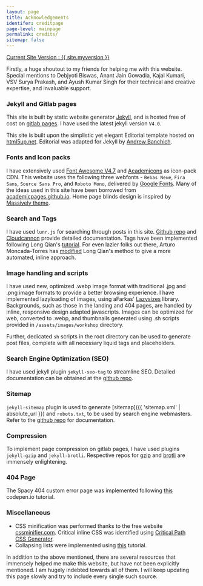 ```yaml
---
layout: page
title: Acknowledgements
identifer: creditpage
page-level: mainpage
permalink: credits/
sitemap: false
---
```


<a href="{{ '#nobanner' | absolute_url }}" class="tag_btn"><span>Current Site Version : {{ site.myversion }}</span></a>

Firstly, a huge shoutout to my friends for helping me with this website. Special mentions to Debjyoti Biswas, Anant Jain Gowadia, Kajal Kumari, VSV Surya Prakash, and Ayush Kumar Singh for their technical and creative expertise, and invaluable support.


### Jekyll and Gitlab pages
This site is built by static website generator [Jekyll](https://jekyllrb.com/), and is hosted free of cost on [gitlab pages](https://about.gitlab.com/stages-devops-lifecycle/pages/). I have used the latest jekyll version `V4.0`.

This site is built upon the simplistic yet elegant Editorial template hosted on [html5up.net](https://html5up.net/editorial). Editorial was adapted for Jekyll by [Andrew Banchich](https://gitlab.com/andrewbanchich/editorial-jekyll-theme).

### Fonts and Icon packs
I have extensively used [Font Awesome V4.7](https://fontawesome.com/v4.7.0/icons/) and [Academicons](https://jpswalsh.github.io/academicons/) as icon-pack CDN. This website uses the following three webfonts - `Bebas Neue`, `Fira Sans`, `Source Sans Pro`, and `Roboto Mono`, delivered by [Google Fonts](fonts.google.com). Many of the ideas used in this site have been borrowed from [academicpages.github.io](https://github.com/academicpages/academicpages.github.io). Home page blinds design is inspired by [Massively theme](https://html5up.net/massively).

### Search and Tags
I have used `lunr.js` for searching through posts in this site. [Github repo](https://github.com/olivernn/lunr.js) and [Cloudcannon](https://learn.cloudcannon.com/jekyll/jekyll-search-using-lunr-js/) provide detailed documentation. Tags have been implemented following Long Qian's [tutorial](https://longqian.me/2017/02/09/github-jekyll-tag/). For even lazier folks out there, Arturo Moncada-Torres has [modified](https://arturomoncadatorres.com/automatically-generating-tag-posts-for-github-pages-using-jekyll/) Long Qian's method to give a more automated, inline approach.

### Image handling and scripts
I have used new, optimized .webp image format with traditional .jpg and .png image formats to provide a better browsing experience. I have implemented lazyloading of images, using aFarkas' [Lazysizes](https://github.com/aFarkas/lazysizes) library. Backgrounds, such as those in the landing and 404 pages, are handled by inline, responsive design adapted javascripts. Images can be optimized for web, converted to .webp, and thumbnails generated using .sh scripts provided in `/assets/images/workshop` directory. 

Further, dedicated `sh` scripts in the root directory can be used to generate post files, complete with all necessary liquid tags and placeholders.

### Search Engine Optimization (SEO)
I have used jekyll plugin `jekyll-seo-tag` to streamline SEO. Detailed documentation can be obtained at the [github repo](https://github.com/jekyll/jekyll-seo-tag/blob/master/docs/usage.md).

### Sitemap
`jekyll-sitemap` plugin is used to generate [sitemap]({{ 'sitemap.xml' | absolute_url }}) and `robots.txt`, to be used by search engine webmasters. Refer to the [github repo](https://github.com/jekyll/jekyll-sitemap) for documentation.

### Compression
To implement page compression on gitlab pages, I have used plugins `jekyll-gzip` and `jekyll-brotli`. Respective repos for [gzip](https://github.com/philnash/jekyll-gzip) and [brotli](https://github.com/philnash/jekyll-brotli) are immensely enlightening.

### 404 Page
The Spacy 404 custom error page was implemented following [this](https://codepen.io/moso/pen/KEVPJO) codepen.io tutorial.

### Miscellaneous
- CSS minification was performed thanks to the free website [cssminifier.com](https://cssminifier.com/). Critical inline CSS was identified using [Critical Path CSS Generator](https://jonassebastianohlsson.com/criticalpathcssgenerator/).
- Collapsing lists were implemented using [this](https://www.w3schools.com/howto/howto_js_collapsible.asp) tutorial.

In addition to the above mentioned, there are several resources that immensely helped me make this website, but have not been explicitly mentioned. I am hugely indebted towards all of them. I will keep updating this page slowly and try to include every single such source.

<!-- Image Gallery -->